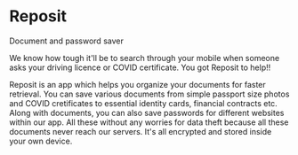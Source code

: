 # Reposit
Document and password saver

We know how tough it'll be to search through your mobile when someone asks your driving licence or COVID certificate. You got Reposit to help!!

Reposit is an app which helps you organize your documents for faster retrieval. You can save various documents from simple passport size photos and COVID cretificates to essential identity cards, financial contracts etc. Along with documents, you can also save passwords for different websites within our app. All these without any worries for data theft because all these documents never reach our servers. It's all encrypted and stored inside your own device.
